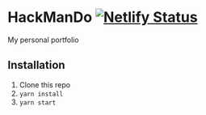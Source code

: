 # HackManDo [![Netlify Status](https://api.netlify.com/api/v1/badges/ae7e49f8-a0d3-4e56-bc9e-d1a07e049c0e/deploy-status)](https://hackmando.netlify.app)
My personal portfolio

## Installation

1. Clone this repo
2. `yarn install`
3. `yarn start`
